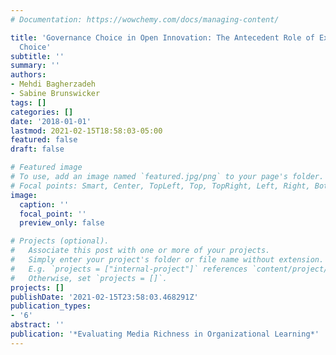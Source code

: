 ```yaml
---
# Documentation: https://wowchemy.com/docs/managing-content/

title: 'Governance Choice in Open Innovation: The Antecedent Role of External Source
  Choice'
subtitle: ''
summary: ''
authors:
- Mehdi Bagherzadeh
- Sabine Brunswicker
tags: []
categories: []
date: '2018-01-01'
lastmod: 2021-02-15T18:58:03-05:00
featured: false
draft: false

# Featured image
# To use, add an image named `featured.jpg/png` to your page's folder.
# Focal points: Smart, Center, TopLeft, Top, TopRight, Left, Right, BottomLeft, Bottom, BottomRight.
image:
  caption: ''
  focal_point: ''
  preview_only: false

# Projects (optional).
#   Associate this post with one or more of your projects.
#   Simply enter your project's folder or file name without extension.
#   E.g. `projects = ["internal-project"]` references `content/project/deep-learning/index.md`.
#   Otherwise, set `projects = []`.
projects: []
publishDate: '2021-02-15T23:58:03.468291Z'
publication_types:
- '6'
abstract: ''
publication: '*Evaluating Media Richness in Organizational Learning*'
---
```

